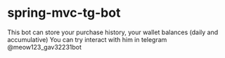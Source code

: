 # spring-mvc-tg-bot
This bot can store your purchase history, your wallet balances (daily and accumulative)
You can try interact with him in telegram @meow123_gav32231bot
